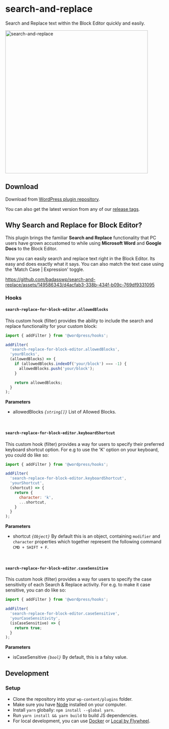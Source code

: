 # search-and-replace
Search and Replace text within the Block Editor quickly and easily.

<img width="446" alt="search-and-replace" src="https://github.com/badasswp/search-and-replace/assets/149586343/c3febf99-e9db-4b7b-82fd-c01e5428123a">

## Download

Download from [WordPress plugin repository](https://wordpress.org/plugins/search-replace-for-block-editor/).

You can also get the latest version from any of our [release tags](https://github.com/badasswp/search-and-replace/releases).

## Why Search and Replace for Block Editor?

This plugin brings the familiar __Search and Replace__ functionality that PC users have grown accustomed to while using __Microsoft Word__ and __Google Docs__ to the Block Editor.

Now you can easily search and replace text right in the Block Editor. Its easy and does exactly what it says. You can also match the text case using the 'Match Case | Expression' toggle.

https://github.com/badasswp/search-and-replace/assets/149586343/d4acfab3-338b-434f-b09c-769df9331095

### Hooks

#### `search-replace-for-block-editor.allowedBlocks`

This custom hook (filter) provides the ability to include the search and replace functionality for your custom block:

```js
import { addFilter } from '@wordpress/hooks';

addFilter(
  'search-replace-for-block-editor.allowedBlocks',
  'yourBlocks',
  (allowedBlocks) => {
    if (allowedBlocks.indexOf('your/block') === -1) {
      allowedBlocks.push('your/block');
    }

    return allowedBlocks;
  }
);
```

**Parameters**

- allowedBlocks _`{string[]}`_ List of Allowed Blocks.
<br/>

#### `search-replace-for-block-editor.keyboardShortcut`

This custom hook (filter) provides a way for users to specify their preferred keyboard shortcut option. For e.g to use the 'K' option on your keyboard, you could do like so:

```js
import { addFilter } from '@wordpress/hooks';

addFilter(
  'search-replace-for-block-editor.keyboardShortcut',
  'yourShortcut',
  (shortcut) => {
    return {
      character: 'k',
      ...shortcut,
    }
  }
);
```

**Parameters**

- shortcut _`{Object}`_ By default this is an object, containing `modifier` and `character` properties which together represent the following command `CMD + SHIFT + F`.
<br/>

#### `search-replace-for-block-editor.caseSensitive`

This custom hook (filter) provides a way for users to specify the case sensitivity of each Search & Replace activity. For e.g. to make it case sensitive, you can do like so:

```js
import { addFilter } from '@wordpress/hooks';

addFilter(
  'search-replace-for-block-editor.caseSensitive',
  'yourCaseSensitivity',
  (isCaseSensitive) => {
    return true;
  }
);
```

**Parameters**

- isCaseSensitive _`{bool}`_ By default, this is a falsy value.

## Development

### Setup

- Clone the repository into your `wp-content/plugins` folder.
- Make sure you have [Node](https://nodejs.org) installed on your computer.
- Install `yarn` globally: `npm install --global yarn`.
- Run `yarn install && yarn build` to build JS dependencies.
- For local development, you can use [Docker](https://docs.docker.com/install/) or [Local by Flywheel](https://localwp.com/).
